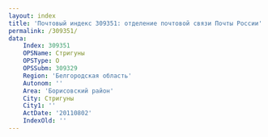 ```yaml
---
layout: index
title: 'Почтовый индекс 309351: отделение почтовой связи Почты России'
permalink: /309351/
data:
    Index: 309351
    OPSName: Стригуны
    OPSType: О
    OPSSubm: 309329
    Region: 'Белгородская область'
    Autonom: ''
    Area: 'Борисовский район'
    City: Стригуны
    City1: ''
    ActDate: '20110802'
    IndexOld: ''
---
```

